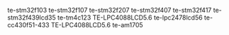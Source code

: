 te-stm32f103
te-stm32f107
te-stm32f207
te-stm32f407
te-stm32f417
te-stm32f439lcd35
te-tm4c123
TE-LPC4088LCD5.6
te-lpc2478lcd56
te-cc430f51-433
TE-LPC4088LCD5.6
te-am1705

